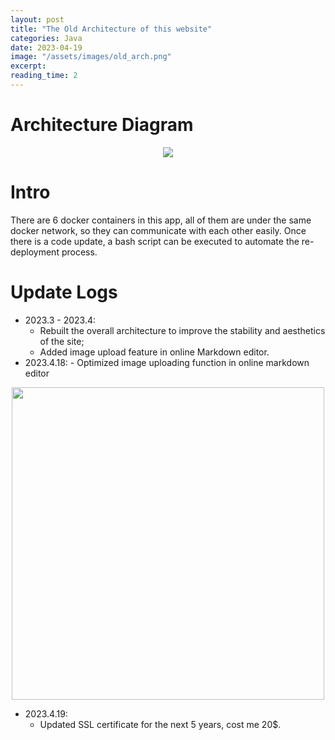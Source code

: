 ```yaml
---
layout: post
title: "The Old Architecture of this website"
categories: Java
date: 2023-04-19
image: "/assets/images/old_arch.png"
excerpt:
reading_time: 2
---
```


# Architecture Diagram

<p align="center">
<img src="https://raw.githubusercontent.com/ClarenceWhite/BlogImage/main/images/newblog4-6-11-47-31.jpg" id="blog-image" />
</p>

# Intro

There are 6 docker containers in this app, all of them are under the same docker network, so they can communicate with each other easily. Once there is a code update, a bash script can be executed to automate the re-deployment process.

# Update Logs

-   2023.3 - 2023.4:
    -   Rebuilt the overall architecture to improve the stability and aesthetics of the site;
    -   Added image upload feature in online Markdown editor.
-   2023.4.18: - Optimized image uploading function in online markdown editor
<p align="center">
<img src="https://raw.githubusercontent.com/ClarenceWhite/BlogImage/main/images/642ea57e01fef57cfca2f646-4-18-12-41-10.jpg" id="blog-image" width="500"/>
</p>

-   2023.4.19:
    -   Updated SSL certificate for the next 5 years, cost me 20$.
